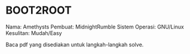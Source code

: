 # BOOT2ROOT

Nama: Amethysts
Pembuat: MidnightRumble
Sistem Operasi: GNU/Linux
Kesulitan: Mudah/Easy

Baca pdf yang disediakan untuk langkah-langkah solve.
